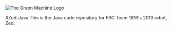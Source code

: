 ﻿![The Green Machine Logo](http://edinarobotics.com/sites/all/themes/greenmachine/assets/images/Logo.gif)

#Zed-Java
This is the Java code repository for FRC Team 1816's 2013 robot, Zed.